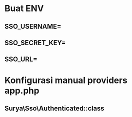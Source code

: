 

# Buat ENV
## SSO_USERNAME=
## SSO_SECRET_KEY=
## SSO_URL=

# Konfigurasi manual providers app.php
## Surya\Sso\Authenticated::class
